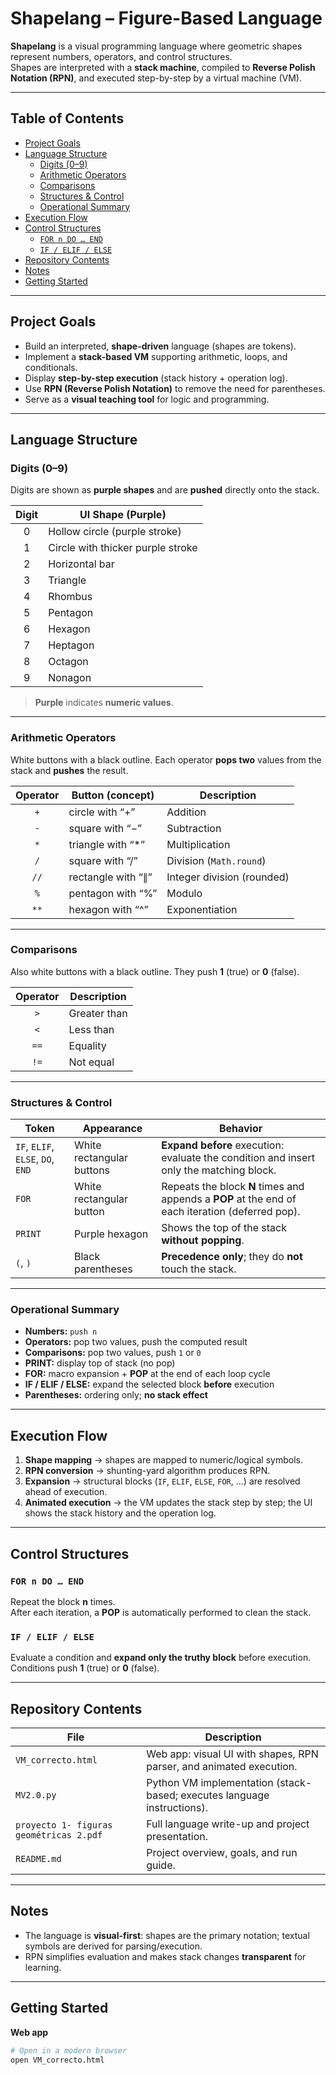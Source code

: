 # Shapelang – Figure-Based Language

**Shapelang** is a visual programming language where geometric shapes represent numbers, operators, and control structures.  
Shapes are interpreted with a **stack machine**, compiled to **Reverse Polish Notation (RPN)**, and executed step-by-step by a virtual machine (VM).

---

## Table of Contents
- [Project Goals](#project-goals)
- [Language Structure](#language-structure)
  - [Digits (0–9)](#digits-0–9)
  - [Arithmetic Operators](#arithmetic-operators)
  - [Comparisons](#comparisons)
  - [Structures & Control](#structures--control)
  - [Operational Summary](#operational-summary)
- [Execution Flow](#execution-flow)
- [Control Structures](#control-structures)
  - [`FOR n DO … END`](#for-n-do--end)
  - [`IF / ELIF / ELSE`](#if--elif--else)
- [Repository Contents](#repository-contents)
- [Notes](#notes)
- [Getting Started](#getting-started)

---

## Project Goals

- Build an interpreted, **shape-driven** language (shapes are tokens).
- Implement a **stack-based VM** supporting arithmetic, loops, and conditionals.
- Display **step-by-step execution** (stack history + operation log).
- Use **RPN (Reverse Polish Notation)** to remove the need for parentheses.
- Serve as a **visual teaching tool** for logic and programming.

---

## Language Structure

### Digits (0–9)

Digits are shown as **purple shapes** and are **pushed** directly onto the stack.

| Digit | UI Shape (Purple)                   |
|:-----:|-------------------------------------|
| 0     | Hollow circle (purple stroke)       |
| 1     | Circle with thicker purple stroke   |
| 2     | Horizontal bar                      |
| 3     | Triangle                            |
| 4     | Rhombus                              |
| 5     | Pentagon                             |
| 6     | Hexagon                              |
| 7     | Heptagon                             |
| 8     | Octagon                              |
| 9     | Nonagon                              |

> **Purple** indicates **numeric values**.

---

### Arithmetic Operators

White buttons with a black outline. Each operator **pops two** values from the stack and **pushes** the result.

| Operator | Button (concept)     | Description        |
|:--------:|-----------------------|--------------------|
| `+`      | circle with “+”       | Addition           |
| `-`      | square with “−”       | Subtraction        |
| `*`      | triangle with “*”     | Multiplication     |
| `/`      | square with “/”       | Division (`Math.round`) |
| `//`     | rectangle with “∥”    | Integer division (rounded) |
| `%`      | pentagon with “%”     | Modulo             |
| `**`     | hexagon with “^”      | Exponentiation     |

---

### Comparisons

Also white buttons with a black outline. They push **1** (true) or **0** (false).

| Operator | Description  |
|:--------:|--------------|
| `>`      | Greater than |
| `<`      | Less than    |
| `==`     | Equality     |
| `!=`     | Not equal    |

---

### Structures & Control

| Token                 | Appearance                  | Behavior                                                                 |
|-----------------------|-----------------------------|--------------------------------------------------------------------------|
| `IF`, `ELIF`, `ELSE`, `DO`, `END` | White rectangular buttons | **Expand before** execution: evaluate the condition and insert only the matching block. |
| `FOR`                 | White rectangular button    | Repeats the block **N** times and appends a **POP** at the end of each iteration (deferred pop). |
| `PRINT`               | Purple hexagon              | Shows the top of the stack **without popping**.                          |
| `(`, `)`              | Black parentheses           | **Precedence only**; they do **not** touch the stack.                    |

---

### Operational Summary

- **Numbers:** `push n`  
- **Operators:** pop two values, push the computed result  
- **Comparisons:** pop two values, push `1` or `0`  
- **PRINT:** display top of stack (no pop)  
- **FOR:** macro expansion + **POP** at the end of each loop cycle  
- **IF / ELIF / ELSE:** expand the selected block **before** execution  
- **Parentheses:** ordering only; **no stack effect**

---

## Execution Flow

1. **Shape mapping** → shapes are mapped to numeric/logical symbols.  
2. **RPN conversion** → shunting-yard algorithm produces RPN.  
3. **Expansion** → structural blocks (`IF`, `ELIF`, `ELSE`, `FOR`, …) are resolved ahead of execution.  
4. **Animated execution** → the VM updates the stack step by step; the UI shows the stack history and the operation log.

---

## Control Structures

### `FOR n DO … END`

Repeat the block **n** times.  
After each iteration, a **POP** is automatically performed to clean the stack.

### `IF / ELIF / ELSE`

Evaluate a condition and **expand only the truthy block** before execution.  
Conditions push **1** (true) or **0** (false).

---

## Repository Contents

| File                         | Description                                                              |
|------------------------------|--------------------------------------------------------------------------|
| `VM_correcto.html`           | Web app: visual UI with shapes, RPN parser, and animated execution.     |
| `MV2.0.py`                   | Python VM implementation (stack-based; executes language instructions). |
| `proyecto 1- figuras geométricas 2.pdf` | Full language write-up and project presentation.                  |
| `README.md`                  | Project overview, goals, and run guide.                                  |

---

## Notes

- The language is **visual-first**: shapes are the primary notation; textual symbols are derived for parsing/execution.  
- RPN simplifies evaluation and makes stack changes **transparent** for learning.

---

## Getting Started

**Web app**
```bash
# Open in a modern browser
open VM_correcto.html
